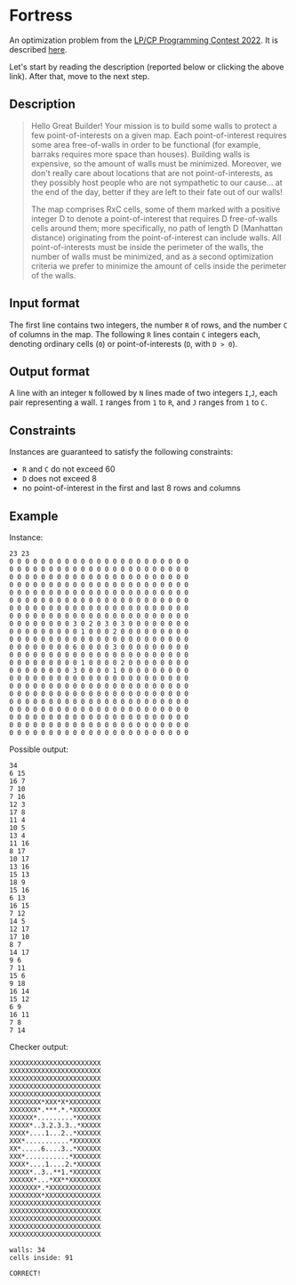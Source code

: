 # Fortress

An optimization problem from the [LP/CP Programming Contest 2022](https://github.com/lpcp-contest/lpcp-contest-2022/).
It is described [here](https://github.com/lpcp-contest/lpcp-contest-2022/tree/main/problem-1).

Let's start by reading the description (reported below or clicking the above link).
After that, move to the next step.

## Description

> Hello Great Builder!
> Your mission is to build some walls to protect a few point-of-interests on a given map.
> Each point-of-interest requires some area free-of-walls in order to be functional (for example, barraks requires more space than houses).
> Building walls is expensive, so the amount of walls must be minimized.
> Moreover, we don't really care about locations that are not point-of-interests, as they possibly host people who are not sympathetic to our cause...
> at the end of the day, better if they are left to their fate out of our walls!
> 
> The map comprises RxC cells, some of them marked with a positive integer D to denote a point-of-interest that requires D free-of-walls cells around them;
> more specifically, no path of length D (Manhattan distance) originating from the point-of-interest can include walls.
> All point-of-interests must be inside the perimeter of the walls, the number of walls must be minimized, and as a second optimization criteria we prefer to minimize the amount of cells inside the perimeter of the walls.

## Input format

The first line contains two integers, the number `R` of rows, and the number `C` of columns in the map.
The following `R` lines contain `C` integers each, denoting ordinary cells (`0`) or point-of-interests (`D`, with `D > 0`).


## Output format

A line with an integer `N` followed by `N` lines made of two integers `I`,`J`, each pair representing a wall.
`I` ranges from `1` to `R`, and `J` ranges from `1` to `C`.


## Constraints

Instances are guaranteed to satisfy the following constraints:

* `R` and `C` do not exceed 60
* `D` does not exceed 8
* no point-of-interest in the first and last 8 rows and columns


## Example

Instance:

```
23 23
0 0 0 0 0 0 0 0 0 0 0 0 0 0 0 0 0 0 0 0 0 0 0 
0 0 0 0 0 0 0 0 0 0 0 0 0 0 0 0 0 0 0 0 0 0 0 
0 0 0 0 0 0 0 0 0 0 0 0 0 0 0 0 0 0 0 0 0 0 0 
0 0 0 0 0 0 0 0 0 0 0 0 0 0 0 0 0 0 0 0 0 0 0 
0 0 0 0 0 0 0 0 0 0 0 0 0 0 0 0 0 0 0 0 0 0 0 
0 0 0 0 0 0 0 0 0 0 0 0 0 0 0 0 0 0 0 0 0 0 0 
0 0 0 0 0 0 0 0 0 0 0 0 0 0 0 0 0 0 0 0 0 0 0 
0 0 0 0 0 0 0 0 0 0 0 0 0 0 0 0 0 0 0 0 0 0 0 
0 0 0 0 0 0 0 0 3 0 2 0 3 0 3 0 0 0 0 0 0 0 0 
0 0 0 0 0 0 0 0 0 1 0 0 0 2 0 0 0 0 0 0 0 0 0 
0 0 0 0 0 0 0 0 0 0 0 0 0 0 0 0 0 0 0 0 0 0 0 
0 0 0 0 0 0 0 0 6 0 0 0 0 3 0 0 0 0 0 0 0 0 0 
0 0 0 0 0 0 0 0 0 0 0 0 0 0 0 0 0 0 0 0 0 0 0 
0 0 0 0 0 0 0 0 0 1 0 0 0 0 2 0 0 0 0 0 0 0 0 
0 0 0 0 0 0 0 0 3 0 0 0 0 1 0 0 0 0 0 0 0 0 0 
0 0 0 0 0 0 0 0 0 0 0 0 0 0 0 0 0 0 0 0 0 0 0 
0 0 0 0 0 0 0 0 0 0 0 0 0 0 0 0 0 0 0 0 0 0 0 
0 0 0 0 0 0 0 0 0 0 0 0 0 0 0 0 0 0 0 0 0 0 0 
0 0 0 0 0 0 0 0 0 0 0 0 0 0 0 0 0 0 0 0 0 0 0 
0 0 0 0 0 0 0 0 0 0 0 0 0 0 0 0 0 0 0 0 0 0 0 
0 0 0 0 0 0 0 0 0 0 0 0 0 0 0 0 0 0 0 0 0 0 0 
0 0 0 0 0 0 0 0 0 0 0 0 0 0 0 0 0 0 0 0 0 0 0 
0 0 0 0 0 0 0 0 0 0 0 0 0 0 0 0 0 0 0 0 0 0 0 
```

Possible output:

```
34
6 15
16 7
7 10
7 16
12 3
17 8
11 4
10 5
13 4
11 16
8 17
10 17
13 16
15 13
18 9
15 16
6 13
16 15
7 12
14 5
12 17
17 10
8 7
14 17
9 6
7 11
15 6
9 18
16 14
15 12
6 9
16 11
7 8
7 14
```

Checker output:

```
XXXXXXXXXXXXXXXXXXXXXXX
XXXXXXXXXXXXXXXXXXXXXXX
XXXXXXXXXXXXXXXXXXXXXXX
XXXXXXXXXXXXXXXXXXXXXXX
XXXXXXXXXXXXXXXXXXXXXXX
XXXXXXXX*XXX*X*XXXXXXXX
XXXXXXX*.***.*.*XXXXXXX
XXXXXX*.........*XXXXXX
XXXXX*..3.2.3.3..*XXXXX
XXXX*....1...2..*XXXXXX
XXX*...........*XXXXXXX
XX*.....6....3..*XXXXXX
XXX*...........*XXXXXXX
XXXX*....1....2.*XXXXXX
XXXXX*..3..**1.*XXXXXXX
XXXXXX*...*XX**XXXXXXXX
XXXXXXX*.*XXXXXXXXXXXXX
XXXXXXXX*XXXXXXXXXXXXXX
XXXXXXXXXXXXXXXXXXXXXXX
XXXXXXXXXXXXXXXXXXXXXXX
XXXXXXXXXXXXXXXXXXXXXXX
XXXXXXXXXXXXXXXXXXXXXXX
XXXXXXXXXXXXXXXXXXXXXXX

walls: 34
cells inside: 91

CORRECT!
```
